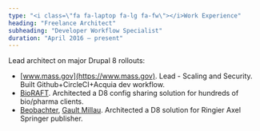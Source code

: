 ```yaml
---
type: "<i class=\"fa fa-laptop fa-lg fa-fw\"></i>Work Experience"
heading: "Freelance Architect"
subheading: "Developer Workflow Specialist"
duration: "April 2016 – present"
---
```

Lead architect on major Drupal 8 rollouts:

* [www.mass.gov](https://www.mass.gov). Lead - Scaling and Security. Built Github+CircleCI+Acquia dev workflow.
* [BioRAFT](http://www.bioraft.com/). Architected a D8 config sharing solution for hundreds of bio/pharma clients.
* [Beobachter](https://www.beobachter.ch/), [Gault Millau](https://www.gaultmillau.ch/). Architected a D8 solution for Ringier Axel Springer publisher.
